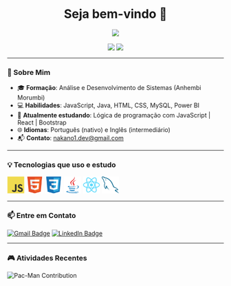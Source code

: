 <h1 align="center">Seja bem-vindo 👋</h1>

<p align="center">
  <img src="https://capsule-render.vercel.app/api?type=waving&height=100&color=4D0C83&section=footer" />
</p>

<div align="center">
  <img height="180em" src="https://github-readme-stats.vercel.app/api?username=nakano1dev&show_icons=true&theme=radical" />
  <img height="180em" src="https://github-readme-stats.vercel.app/api/top-langs/?username=nakano1dev&layout=compact&theme=radical" />
</div>

---

### 📌 Sobre Mim

- 🎓 **Formação**: Análise e Desenvolvimento de Sistemas (Anhembi Morumbi)
- 💻 **Habilidades**: JavaScript, Java, HTML, CSS, MySQL, Power BI
- 🚀 **Atualmente estudando**: Lógica de programação com JavaScript | React | Bootstrap
- 🌐 **Idiomas**: Português (nativo) e Inglês (intermediário)
- 📬 **Contato**: nakano1.dev@gmail.com

---

### 💡 Tecnologias que uso e estudo

<p align="left">
  <img src="https://raw.githubusercontent.com/devicons/devicon/master/icons/javascript/javascript-original.svg" alt="JavaScript" width="40" />
  <img src="https://raw.githubusercontent.com/devicons/devicon/master/icons/html5/html5-original.svg" alt="HTML5" width="40" />
  <img src="https://raw.githubusercontent.com/devicons/devicon/master/icons/css3/css3-original.svg" alt="CSS3" width="40" />
  <img src="https://raw.githubusercontent.com/devicons/devicon/master/icons/java/java-original.svg" alt="Java" width="40" />
  <img src="https://raw.githubusercontent.com/devicons/devicon/master/icons/react/react-original.svg" alt="React" width="40" />
  <img src="https://raw.githubusercontent.com/devicons/devicon/master/icons/mysql/mysql-original.svg" alt="MySQL" width="40" />
</p>

---

### 📫 Entre em Contato

[![Gmail Badge](https://img.shields.io/badge/-nakano1.dev@gmail.com-c14438?style=flat&logo=Gmail&logoColor=white&link=mailto:nakano1.dev@gmail.com)](mailto:nakano1.dev@gmail.com)
[![LinkedIn Badge](https://img.shields.io/badge/-LinkedIn-blue?style=flat-square&logo=Linkedin&logoColor=white&link=https://www.linkedin.com/in/seu-perfil/)](https://www.linkedin.com/in/seu-perfil/)

---

### 🎮 Atividades Recentes

![Pac-Man Contribution](https://raw.githubusercontent.com/nakano1dev/nakano1dev/output/pacman-contribution-graph-dark.svg)
